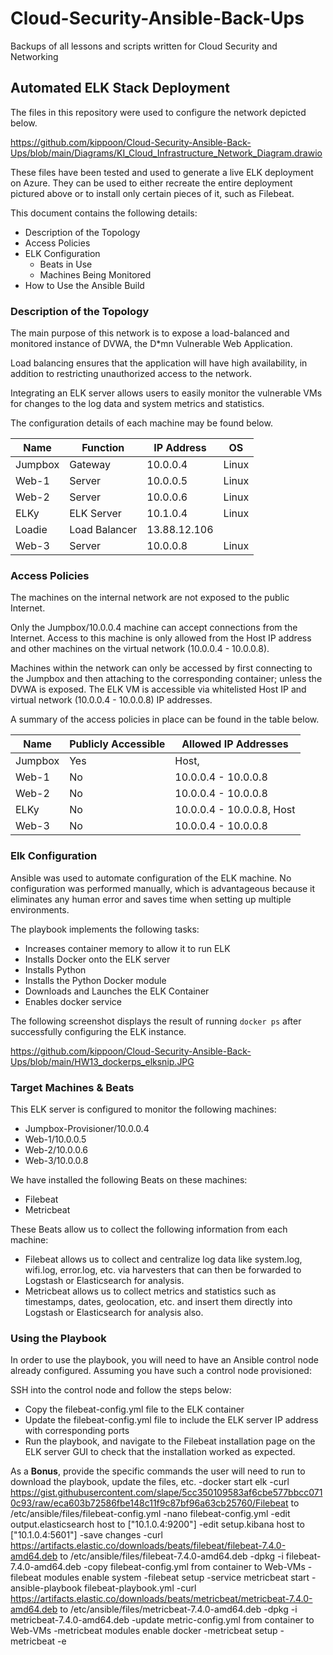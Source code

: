 # Cloud-Security-Ansible-Back-Ups
Backups of all lessons and scripts written for Cloud Security and Networking
## Automated ELK Stack Deployment

The files in this repository were used to configure the network depicted below.

https://github.com/kippoon/Cloud-Security-Ansible-Back-Ups/blob/main/Diagrams/KI_Cloud_Infrastructure_Network_Diagram.drawio

These files have been tested and used to generate a live ELK deployment on Azure. They can be used to either recreate the entire deployment pictured above or to install only certain pieces of it, such as Filebeat.

This document contains the following details:
- Description of the Topology
- Access Policies
- ELK Configuration
  - Beats in Use
  - Machines Being Monitored
- How to Use the Ansible Build


### Description of the Topology

The main purpose of this network is to expose a load-balanced and monitored instance of DVWA, the D*mn Vulnerable Web Application.

Load balancing ensures that the application will have high availability, in addition to restricting unauthorized access to the network.

Integrating an ELK server allows users to easily monitor the vulnerable VMs for changes to the log data and system metrics and statistics.

The configuration details of each machine may be found below.

| Name    | Function      | IP Address   | OS    |
|---------|---------------|--------------|-------|
| Jumpbox | Gateway       | 10.0.0.4     | Linux |
| Web-1   | Server        | 10.0.0.5     | Linux |
| Web-2   | Server        | 10.0.0.6     | Linux |
| ELKy    | ELK Server    | 10.1.0.4     | Linux |
| Loadie  | Load Balancer | 13.88.12.106 |       |
| Web-3   | Server        | 10.0.0.8     | Linux |

### Access Policies

The machines on the internal network are not exposed to the public Internet. 

Only the Jumpbox/10.0.0.4 machine can accept connections from the Internet. Access to this machine is only allowed from the Host IP address and other machines on the virtual network (10.0.0.4 - 10.0.0.8).

Machines within the network can only be accessed by first connecting to the Jumpbox and then attaching to the corresponding container; unless the DVWA is exposed. The ELK VM is accessible via whitelisted Host IP and virtual network (10.0.0.4 - 10.0.0.8) IP addresses.

A summary of the access policies in place can be found in the table below.

| Name    | Publicly Accessible | Allowed IP Addresses      |
|---------|---------------------|---------------------------|
| Jumpbox | Yes                 | Host,                     |
| Web-1   | No                  | 10.0.0.4 - 10.0.0.8       |
| Web-2   | No                  | 10.0.0.4 - 10.0.0.8       |
| ELKy    | No                  | 10.0.0.4 - 10.0.0.8, Host |
| Web-3   | No                  | 10.0.0.4 - 10.0.0.8       |

### Elk Configuration

Ansible was used to automate configuration of the ELK machine. No configuration was performed manually, which is advantageous because it eliminates any human error and saves time when setting up multiple environments.

The playbook implements the following tasks:
- Increases container memory to allow it to run ELK 
- Installs Docker onto the ELK server
- Installs Python
- Installs the Python Docker module
- Downloads and Launches the ELK Container
- Enables docker service

The following screenshot displays the result of running `docker ps` after successfully configuring the ELK instance.

https://github.com/kippoon/Cloud-Security-Ansible-Back-Ups/blob/main/HW13_dockerps_elksnip.JPG

### Target Machines & Beats
This ELK server is configured to monitor the following machines:
- Jumpbox-Provisioner/10.0.0.4
- Web-1/10.0.0.5
- Web-2/10.0.0.6
- Web-3/10.0.0.8

We have installed the following Beats on these machines:
- Filebeat
- Metricbeat

These Beats allow us to collect the following information from each machine:
- Filebeat allows us to collect and centralize log data like system.log, wifi.log, error.log, etc. via harvesters that can then be forwarded to Logstash or Elasticsearch for analysis.
- Metricbeat allows us to collect metrics and statistics such as timestamps, dates, geolocation, etc. and insert them directly into Logstash or Elasticsearch for analysis also.

### Using the Playbook
In order to use the playbook, you will need to have an Ansible control node already configured. Assuming you have such a control node provisioned: 

SSH into the control node and follow the steps below:
- Copy the filebeat-config.yml file to the ELK container
- Update the filebeat-config.yml file to include the ELK server IP address with corresponding ports
- Run the playbook, and navigate to the Filebeat installation page on the ELK server GUI to check that the installation worked as expected.


As a **Bonus**, provide the specific commands the user will need to run to download the playbook, update the files, etc.
-docker start elk
-curl https://gist.githubusercontent.com/slape/5cc350109583af6cbe577bbcc0710c93/raw/eca603b72586fbe148c11f9c87bf96a63cb25760/Filebeat to /etc/ansible/files/filebeat-config.yml
-nano filebeat-config.yml
  -edit output.elasticsearch host to ["10.1.0.4:9200"]
  -edit setup.kibana host to ["10.1.0.4:5601"] 
-save changes
-curl https://artifacts.elastic.co/downloads/beats/filebeat/filebeat-7.4.0-amd64.deb to  /etc/ansible/files/filebeat-7.4.0-amd64.deb
-dpkg -i filebeat-7.4.0-amd64.deb
-copy filebeat-config.yml from container to Web-VMs
-filebeat modules enable system
-filebeat setup
-service metricbeat start
-ansible-playbook filebeat-playbook.yml
-curl https://artifacts.elastic.co/downloads/beats/metricbeat/metricbeat-7.4.0-amd64.deb to /etc/ansible/files/metricbeat-7.4.0-amd64.deb
-dpkg -i metricbeat-7.4.0-amd64.deb
-update metric-config.yml from container to Web-VMs
-metricbeat modules enable docker
-metricbeat setup
-metricbeat -e
